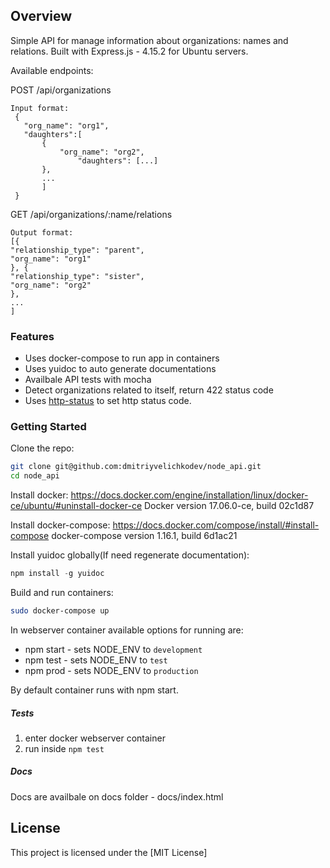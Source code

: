 ## Overview

Simple API for manage information about organizations: names and relations.
Built with Express.js - 4.15.2 for Ubuntu servers.

Available endpoints:

POST /api/organizations
```
Input format:
 {
   "org_name": "org1",
   "daughters":[
       {
           "org_name": "org2",
               "daughters": [...]
       },
       ...
       ]
 }

```

GET /api/organizations/:name/relations
```
Output format:
[{
"relationship_type": "parent",
"org_name": "org1"
}, {
"relationship_type": "sister",
"org_name": "org2"
},
...
]
```

### Features

- Uses docker-compose to run app in containers
- Uses yuidoc to auto generate documentations
- Availbale API tests with mocha
- Detect organizations related to itself, return 422 status code
- Uses [http-status](https://www.npmjs.com/package/http-status) to set http status code.




### Getting Started

Clone the repo:
```sh
git clone git@github.com:dmitriyvelichkodev/node_api.git
cd node_api
```

Install docker:
https://docs.docker.com/engine/installation/linux/docker-ce/ubuntu/#uninstall-docker-ce
Docker version 17.06.0-ce, build 02c1d87

Install docker-compose:
https://docs.docker.com/compose/install/#install-compose
docker-compose version 1.16.1, build 6d1ac21

Install yuidoc globally(If need regenerate documentation):
```js
npm install -g yuidoc
```

Build and run containers:
```sh
sudo docker-compose up
```

In webserver container available options for running are:
- npm start - sets NODE_ENV to `development`
- npm test - sets NODE_ENV to `test`
- npm prod - sets NODE_ENV to `production`

By default container runs with npm start.


##### Tests
1) enter docker webserver container
2) run inside ```npm test```

##### Docs
Docs are availbale on docs folder - docs/index.html

## License
This project is licensed under the [MIT License]
